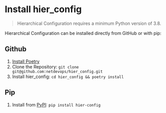 # Install hier_config

> Hierarchical Configuration requires a minimum Python version of 3.8.

Hierarchical Configuration can be installed directly from GitHub or with pip:

## Github
1. [Install Poetry](https://python-poetry.org/docs/#installation)
2. Clone the Repository: `git clone git@github.com:netdevops/hier_config.git`
3. Install hier_config: `cd hier_config && poetry install`

## Pip
1. Install from [PyPI](https://pypi.org/project/hier-config/): `pip install hier-config`
